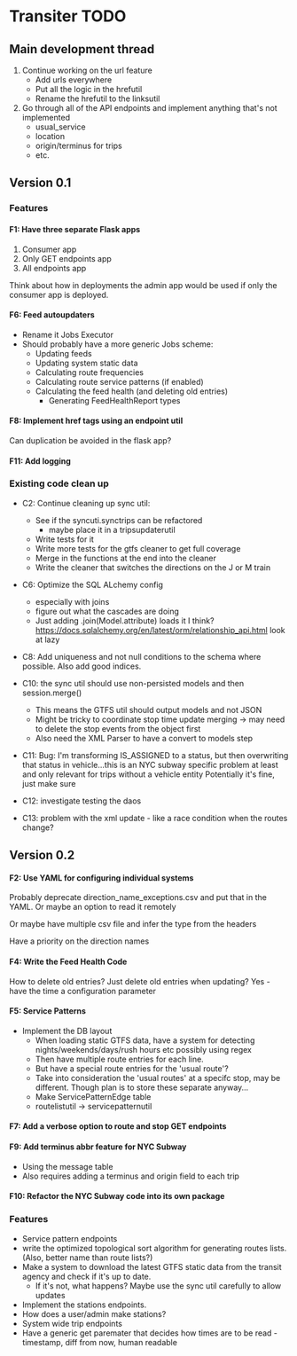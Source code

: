 # Transiter TODO

## Main development thread

1. Continue working on the url feature
    - Add urls everywhere
    - Put all the logic in the hrefutil
    - Rename the hrefutil to the linksutil
1. Go through all of the API endpoints and implement anything that's
    not implemented
    - usual_service
    - location
    - origin/terminus for trips
    - etc.



## Version 0.1
    
### Features

#### F1: Have three separate Flask apps
1. Consumer app
2. Only GET endpoints app
3. All endpoints app

Think about how in deployments the admin app would be used
if only the consumer app is deployed.

#### F6: Feed autoupdaters
- Rename it Jobs Executor   
- Should probably have a more generic Jobs scheme:
    - Updating feeds
    - Updating system static data
    - Calculating route frequencies
    - Calculating route service patterns (if enabled)
    - Calculating the feed health (and deleting old entries)
        - Generating FeedHealthReport types
    
#### F8: Implement href tags using an endpoint util
Can duplication be avoided in the flask app?


#### F11: Add logging

### Existing code clean up
- C2: Continue cleaning up sync util:
    - See if the syncuti.synctrips can be refactored
        - maybe place it in a tripsupdaterutil
    - Write tests for it
    - Write more tests for the gtfs cleaner to get full coverage
    - Merge in the functions at the end into the cleaner
    - Write the cleaner that switches the directions on the J or M train
- C6: Optimize the SQL ALchemy config
    - especially with joins
    - figure out what the cascades are doing
    - Just adding .join(Model.attribute) loads it I think?
    https://docs.sqlalchemy.org/en/latest/orm/relationship_api.html
    look at lazy
- C8: Add uniqueness and not null conditions to the schema
    where possible. Also add good indices.
- C10: the sync util should use non-persisted models and then session.merge()
    - This means the GTFS util should output models and not JSON
    - Might be tricky to coordinate stop time update merging -> may need to 
        delete the stop events from the object first
    - Also need the XML Parser to have a convert to models step
  

- C11:
Bug: I'm transforming IS_ASSIGNED to a status, 
    but then overwriting that status in vehicle...this is an NYC subway specific
    problem at least and only relevant for trips without a vehicle entity
    Potentially it's fine, just make sure
- C12:
    investigate testing the daos
- C13:
    problem with the xml update - like a race condition when the routes change?

## Version 0.2


#### F2: Use YAML for configuring individual systems
Probably deprecate direction_name_exceptions.csv and put that in the
YAML. Or maybe an option to read it remotely

Or maybe have multiple csv file and infer the type from the headers
 
Have a priority on the direction names 


#### F4: Write the Feed Health Code
How to delete old entries?
Just delete old entries when updating?
Yes - have the time a configuration parameter

#### F5: Service Patterns
- Implement the DB layout
    - When loading static GTFS data, have a system for
        detecting nights/weekends/days/rush hours etc
        possibly using regex
    - Then have multiple route entries for each line.
    - But have a special route entries for the 'usual route'?
    - Take into consideration the 'usual routes' at a specifc
        stop, may be different. Though plan is to store
        these separate anyway...
    - Make ServicePatternEdge table
    - routelistutil -> servicepatternutil
   
#### F7: Add a verbose option to route and stop GET endpoints

#### F9: Add terminus abbr feature for NYC Subway
- Using the message table
- Also requires adding a terminus and origin field to each trip

#### F10: Refactor the NYC Subway code into its own package
   
### Features
- Service pattern endpoints 
- write the optimized topological 
sort algorithm for generating routes lists.
    (Also, better name than route lists?)
- Make a system to download the latest GTFS static data 
    from the transit agency
    and check if it's up to date.
    - If it's not, what happens? 
    Maybe use the sync util carefully to allow updates
- Implement the stations endpoints.
- How does a user/admin make stations?
- System wide trip endpoints
- Have a generic get paremater that decides how times are to be read -
    timestamp, diff from now, human readable


    
